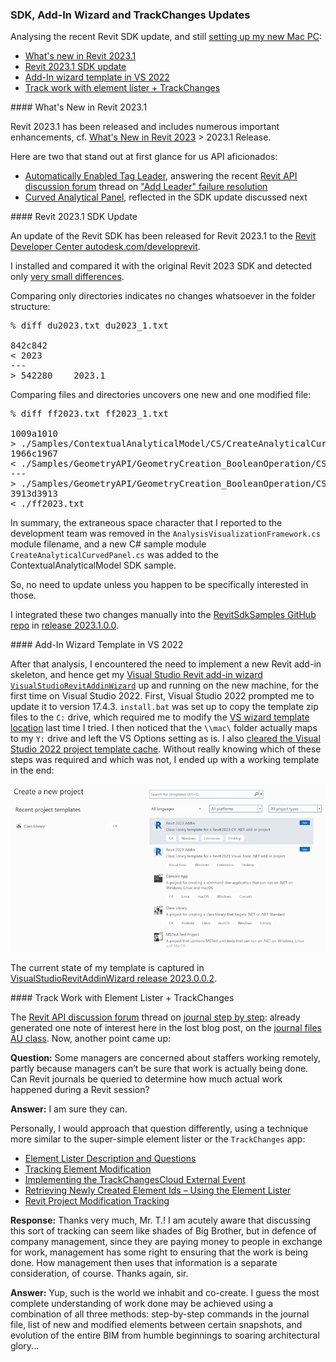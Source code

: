 <head>
<meta http-equiv="Content-Type" content="text/html; charset=utf-8">
<link rel="stylesheet" type="text/css" href="bc.css">
<script src="https://cdn.rawgit.com/google/code-prettify/master/loader/run_prettify.js" type="text/javascript"></script>
</head>

<!---

- /Users/jta/a/lib/revit/jeremy/diff_2023_2023_1.txt

twitter:

Analysing the recent @AutodeskRevit 2023.1 and #RevitAPI update, add-in wizard for Visual Studio 2022 and tracking work done on the #BIM @AutodeskAPS https://autode.sk/3W4mDU2

linkedin:

#bim #DynamoBim #AutodeskAPS #Revit #API #IFC #SDK #AI #VisualStudio #Autodesk #AEC #adsk

the [Revit API discussion forum](http://forums.autodesk.com/t5/revit-api-forum/bd-p/160) thread

<center>
<img src="img/" alt="" title="" width="600" height=""/>
<p style="font-size: 80%; font-style:italic"></p>
</center>

<pre class="code">
</pre>

-->

### SDK, Add-In Wizard and TrackChanges Updates

Analysing the recent Revit SDK update, and
still [setting up my new Mac PC](https://thebuildingcoder.typepad.com/blog/2022/12/exploring-arm-chatgpt-nairobi-and-the-tsp.html#11):

- [What's new in Revit 2023.1](#1)
- [Revit 2023.1 SDK update](#2)
- [Add-In wizard template in VS 2022](#3)
- [Track work with element lister + TrackChanges](#4)

####<a name="1"></a> What's New in Revit 2023.1

Revit 2023.1 has been released and includes numerous important enhancements, 
cf. [What's New in Revit 2023](https://help.autodesk.com/view/RVT/2023/ENU/?guid=GUID-C81929D7-02CB-4BF7-A637-9B98EC9EB38B) &gt; 2023.1 Release.

Here are two that stand out at first glance for us API aficionados:

- [Automatically Enabled Tag Leader](https://help.autodesk.com/view/RVT/2023/ENU/?guid=GUID-3451EA78-36B5-41CA-9577-76BD9CBC330D),
answering the recent [Revit API discussion forum](http://forums.autodesk.com/t5/revit-api-forum/bd-p/160) thread
on ["Add Leader" failure resolution](https://forums.autodesk.com/t5/revit-api-forum/quot-add-leader-quot-failure-resolution/td-p/11612092)
- [Curved Analytical Panel](https://help.autodesk.com/view/RVT/2023/ENU/?guid=GUID-0D839F7D-3B73-41C3-8134-3FDF40B793BB),
reflected in the SDK update discussed next

####<a name="2"></a> Revit 2023.1 SDK Update

An update of the Revit SDK has been released for Revit 2023.1 to
the [Revit Developer Center autodesk.com/developrevit](https://www.autodesk.com/developer-network/platform-technologies/revit).

I installed and compared it with the original Revit 2023 SDK and detected
only [very small differences](zip/diff_2023_2023_1.txt).

Comparing only directories indicates no changes whatsoever in the folder structure:

<pre>
% diff du2023.txt du2023_1.txt

842c842
< 2023
---
> 542280	2023.1
</pre>

Comparing files and directories uncovers one new and one modified file:

<pre>
% diff ff2023.txt ff2023_1.txt

1009a1010
> ./Samples/ContextualAnalyticalModel/CS/CreateAnalyticalCurvedPanel.cs
1966c1967
< ./Samples/GeometryAPI/GeometryCreation_BooleanOperation/CS/AnalysisVisualizationFramework .cs
---
> ./Samples/GeometryAPI/GeometryCreation_BooleanOperation/CS/AnalysisVisualizationFramework.cs
3913d3913
< ./ff2023.txt
</pre>

In summary, the extraneous space character that I reported to the development team was removed in the `AnalysisVisualizationFramework.cs` module filename, and a new C# sample module `CreateAnalyticalCurvedPanel.cs` was added to the ContextualAnalyticalModel SDK sample.

So, no need to update unless you happen to be specifically interested in those.

I integrated these two changes manually into
the [RevitSdkSamples GitHub repo](https://github.com/jeremytammik/RevitSdkSamples)
in [release 2023.1.0.0](https://github.com/jeremytammik/RevitSdkSamples/releases/tag/2023.1.0.0).

####<a name="3"></a> Add-In Wizard Template in VS 2022

After that analysis, I encountered the need to implement a new Revit add-in skeleton, and hence get
my [Visual Studio Revit add-in wizard `VisualStudioRevitAddinWizard`](https://github.com/jeremytammik/VisualStudioRevitAddinWizard) up
and running on the new machine, for the first time on Visual Studio 2022.
First, Visual Studio 2022 prompted me to update it to version 17.4.3.
`install.bat` was set up to copy the template zip files to the `C:` drive, which required me to modify
the [VS wizard template location](https://thebuildingcoder.typepad.com/blog/2022/10/bim360-links-and-programming-add-ins.html#6) last
time I tried.
I then noticed that the `\\mac\` folder actually maps to my `Y:` drive and left the VS Options setting as is.
I also [cleared the Visual Studio 2022 project template cache](https://learn.microsoft.com/en-us/answers/questions/714454/location-of-visual-studio-2022-project-template-ca.html).
Without really knowing which of these steps was required and which was not, I ended up with a working template in the end:

<center>
<img src="img/vs_2022_rvt_addin_wiz.png" alt="Add-In Wizard Template in VS 2022 " title="Add-In Wizard Template in VS 2022" width="800" height=""/> <!-- 800 × 425 pixels -->
</center>

<!--
PS C:\Users\jta\Documents> mkdir "Visual Studio 2022\Templates\ProjectTemplates"
PS Y:\a\src\rvt\VisualStudioRevitAddinWizard> .\install.bat 2022
-->

The current state of my template is captured
in [VisualStudioRevitAddinWizard release 2023.0.0.2](https://github.com/jeremytammik/VisualStudioRevitAddinWizard/releases/tag/2023.0.0.2).

####<a name="4"></a> Track Work with Element Lister + TrackChanges

The [Revit API discussion forum](http://forums.autodesk.com/t5/revit-api-forum/bd-p/160) thread
on [journal step by step](https://forums.autodesk.com/t5/revit-api-forum/journal-step-by-step/m-p/11625744):
already generated one note of interest here in the lost blog post,
on the [journal files AU class](https://thebuildingcoder.typepad.com/blog/2023/01/cultureinfochanger-and-ironpython3.html#4).
Now, another point came up:

**Question:** Some managers are concerned about staffers working remotely, partly because managers can’t be sure that work is actually being done.
Can Revit journals be queried to determine how much actual work happened during a Revit session?

**Answer:** I am sure they can. 

Personally, I would approach that question differently, using a technique more similar to the super-simple element lister or the `TrackChanges` app:

<ul>
<li><a href="http://thebuildingcoder.typepad.com/blog/2014/09/debugging-and-maintaining-the-image-relationship.html#2"> Element Lister Description and Questions</a></li>
<li><a href="http://thebuildingcoder.typepad.com/blog/2016/01/tracking-element-modification.html">Tracking Element Modification</a></li>
<li><a href="http://thebuildingcoder.typepad.com/blog/2016/03/implementing-the-trackchangescloud-external-event.html">Implementing the TrackChangesCloud External Event</a></li>
<li><a href="http://thebuildingcoder.typepad.com/blog/2018/02/retrieving-newly-created-element-ids.html">Retrieving Newly Created Element Ids &ndash; Using the Element Lister</a></li>
<li><a href="https://thebuildingcoder.typepad.com/blog/2021/01/line-subcategory-filter-nw-and-modification-tracking.html#3">Revit Project Modification Tracking</a></li>
</ul>

**Response:** Thanks very much, Mr. T.!
I am acutely aware that discussing this sort of tracking can seem like shades of Big Brother, but in defence of company management, since they are paying money to people in exchange for work, management has some right to ensuring that the work is being done.
How management then uses that information is a separate consideration, of course.
Thanks again, sir.

**Answer:** Yup, such is the world we inhabit and co-create.
I guess the most complete understanding of work done may be achieved using a combination of all three methods:
step-by-step commands in the journal file, list of new and modified elements between certain snapshots, and evolution of the entire BIM from humble beginnings to soaring architectural glory...
